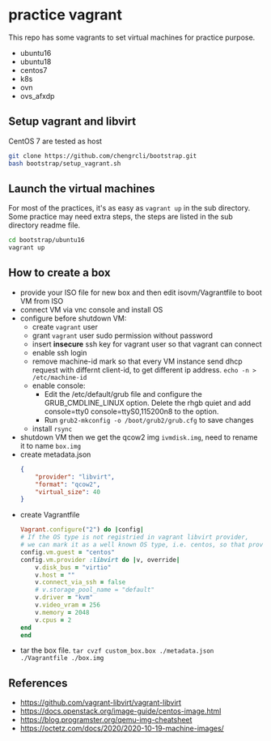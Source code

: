 # practice vagrant

This repo has some vagrants to set virtual machines for practice purpose.
- ubuntu16
- ubuntu18
- centos7
- k8s
- ovn
- ovs_afxdp

## Setup vagrant and libvirt

CentOS 7 are tested as host

```bash
git clone https://github.com/chengrcli/bootstrap.git
bash bootstrap/setup_vagrant.sh
```

## Launch the virtual machines

For most of the practices, it's as easy as `vagrant up` in the sub directory.
Some practice may need extra steps, the steps are listed in the sub directory readme file.

```bash
cd bootstrap/ubuntu16
vagrant up
```
## How to create a box

- provide your ISO file for new box and then edit isovm/Vagrantfile to boot VM from ISO
- connect VM via vnc console and install OS
- configure before shutdown VM:
    - create `vagrant` user
    - grant `vagrant` user sudo permission without password
    - insert **insecure** ssh key for vagrant user so that vagrant can connect
    - enable ssh login
    - remove machine-id mark so that every VM instance send dhcp request with differnt client-id, to get different ip address. `echo -n > /etc/machine-id`
    - enable console:
        - Edit the /etc/default/grub file and configure the GRUB_CMDLINE_LINUX option. Delete the rhgb quiet and add console=tty0 console=ttyS0,115200n8 to the option.
        - Run `grub2-mkconfig -o /boot/grub2/grub.cfg` to save changes
    - install `rsync`
- shutdown VM then we get the qcow2 img `ivmdisk.img`, need to rename it to name `box.img`
- create metadata.json
    ```json
    {
        "provider": "libvirt",
        "format": "qcow2",
        "virtual_size": 40
    }
    ```
- create Vagrantfile
    ```ruby
    Vagrant.configure("2") do |config|
    # If the OS type is not registried in vagrant libvirt provider,
    # we can mark it as a well known OS type, i.e. centos, so that provider can configure VM in centos way
    config.vm.guest = "centos"
    config.vm.provider :libvirt do |v, override|
        v.disk_bus = "virtio"
        v.host = ""
        v.connect_via_ssh = false
        # v.storage_pool_name = "default"
        v.driver = "kvm"
        v.video_vram = 256
        v.memory = 2048
        v.cpus = 2
    end
    end
    ```
- tar the box file. `tar cvzf custom_box.box ./metadata.json ./Vagrantfile ./box.img`

## References

- https://github.com/vagrant-libvirt/vagrant-libvirt
- https://docs.openstack.org/image-guide/centos-image.html
- https://blog.programster.org/qemu-img-cheatsheet
- https://octetz.com/docs/2020/2020-10-19-machine-images/
